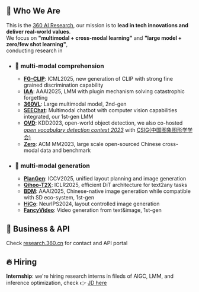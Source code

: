 ## :wave: Who We Are

This is the [360 AI Research](https://research.360.cn/), our mission is to **lead in tech innovations and deliver real-world values**.     
We focus on **"multimodal + cross-modal learning"** and **"large model + zero/few shot learning"**,    
conducting research in
* ### :mag_right: multi-modal comprehension
  * [**FG-CLIP**](https://github.com/360CVGroup/FG-CLIP): ICML2025, new generation of CLIP with strong fine grained discrimination capability
  * [**IAA**](https://github.com/360CVGroup/Inner-Adaptor-Architecture): AAAI2025, LMM with plugin mechanism solving catastrophic forgetting
  * [**360VL**](https://github.com/360CVGroup/360VL): Large multimodal model, 2nd-gen
  * [**SEEChat**](https://github.com/360CVGroup/SEEChat): Multimodal chatbot with computer vision capabilities integrated, our 1st-gen LMM
  * [**OVD**](https://arxiv.org/abs/2309.00227): KDD2023, open-world object detection, we also co-hosted [*open vocabulary detection contest 2023*](https://360cvgroup.github.io/OVD_Contest/) with [CSIG(中国图象图形学学会)](https://www.csig.org.cn/)
  * [**Zero**](https://zero.so.com): ACM MM2023, large scale open-sourced Chinese cross-modal data and benchmark
* ### :art: multi-modal generation
  * [**PlanGen**](https://github.com/360CVGroup/PlanGen): ICCV2025, unified layout planning and image generation
  * [**Qihoo-T2X**](https://github.com/360CVGroup/Qihoo-T2X): ICLR2025, efficient DiT architecture for text2any tasks
  * [**BDM**](https://github.com/360CVGroup/Bridge_Diffusion_Model): AAAI2025, Chinese-native image generation while compatible with SD eco-system, 1st-gen
  * [**HiCo**](https://github.com/360CVGroup/HiCo_T2I): NeurIPS2024, layout controlled image generation
  * [**FancyVideo**](https://github.com/360CVGroup/FancyVideo): Video generation from text&image, 1st-gen

## :shopping_cart: Business & API
Check [research.360.cn](https://research.360.cn/) for contact and API portal

## 🔥 Hiring
**Internship**: we're hiring research interns in fileds of AIGC, LMM, and inference optimization, check 👉 [JD here](../JD/intern.md)  

